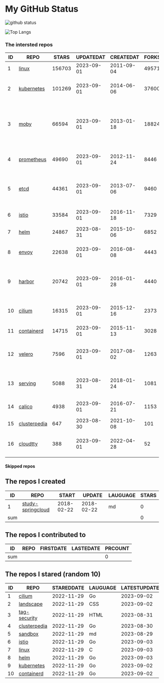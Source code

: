 # My GitHub Status

<img src="https://github-readme-stats-1.yihong0618.vercel.app/api?username=daoqingniu&show_icons=true&&&hide_title=true&count_private=true" alt="github status" />

![Top Langs](https://github-readme-stats-1.yihong0618.vercel.app/api/top-langs/?username=daoqingniu&layout=compact)

<!--START_SECTION:github_repos-->
### The intersted repos
| ID |                              REPO                               | STARS  | UPDATEDAT  | CREATEDAT  | FORKSCOUNT |                                              DESCRIPTIONS                                              |
|----|-----------------------------------------------------------------|--------|------------|------------|------------|--------------------------------------------------------------------------------------------------------|
|  1 | [linux](https://github.com/torvalds/linux)                      | 156703 | 2023-09-01 | 2011-09-04 |      49571 | Linux kernel source tree                                                                               |
|  2 | [kubernetes](https://github.com/kubernetes/kubernetes)          | 101269 | 2023-09-01 | 2014-06-06 |      37600 | Production-Grade Container Scheduling and Management                                                   |
|  3 | [moby](https://github.com/moby/moby)                            |  66594 | 2023-09-01 | 2013-01-18 |      18824 | Moby Project - a collaborative project for the container ecosystem to assemble container-based systems |
|  4 | [prometheus](https://github.com/prometheus/prometheus)          |  49690 | 2023-09-01 | 2012-11-24 |       8446 | The Prometheus monitoring system and time series database.                                             |
|  5 | [etcd](https://github.com/etcd-io/etcd)                         |  44361 | 2023-09-01 | 2013-07-06 |       9460 | Distributed reliable key-value store for the most critical data of a distributed system                |
|  6 | [istio](https://github.com/istio/istio)                         |  33584 | 2023-09-01 | 2016-11-18 |       7329 | Connect, secure, control, and observe services.                                                        |
|  7 | [helm](https://github.com/helm/helm)                            |  24867 | 2023-08-31 | 2015-10-06 |       6852 | The Kubernetes Package Manager                                                                         |
|  8 | [envoy](https://github.com/envoyproxy/envoy)                    |  22638 | 2023-09-01 | 2016-08-08 |       4443 | Cloud-native high-performance edge/middle/service proxy                                                |
|  9 | [harbor](https://github.com/goharbor/harbor)                    |  20742 | 2023-09-01 | 2016-01-28 |       4440 | An open source trusted cloud native registry project that stores, signs, and scans content.            |
| 10 | [cilium](https://github.com/cilium/cilium)                      |  16315 | 2023-09-01 | 2015-12-16 |       2373 | eBPF-based Networking, Security, and Observability                                                     |
| 11 | [containerd](https://github.com/containerd/containerd)          |  14715 | 2023-09-01 | 2015-11-13 |       3028 | An open and reliable container runtime                                                                 |
| 12 | [velero](https://github.com/vmware-tanzu/velero)                |   7596 | 2023-09-01 | 2017-08-02 |       1263 | Backup and migrate Kubernetes applications and their persistent volumes                                |
| 13 | [serving](https://github.com/knative/serving)                   |   5088 | 2023-08-31 | 2018-01-24 |       1081 | Kubernetes-based, scale-to-zero, request-driven compute                                                |
| 14 | [calico](https://github.com/projectcalico/calico)               |   4938 | 2023-09-01 | 2016-07-21 |       1153 | Cloud native networking and network security                                                           |
| 15 | [clusterpedia](https://github.com/clusterpedia-io/clusterpedia) |    647 | 2023-08-30 | 2021-10-08 |        101 | The Encyclopedia of Kubernetes clusters                                                                |
| 16 | [cloudtty](https://github.com/cloudtty/cloudtty)                |    388 | 2023-09-01 | 2022-04-28 |         52 | A Friendly Kubernetes CloudShell (Web Terminal) !                                                      |



#### Skipped repos
<!--END_SECTION:github_repos-->

<!--START_SECTION:my_github-->
## The repos I created
| ID  |                                 REPO                                 |   START    |   UPDATE   | LAUGUAGE | STARS |
|-----|----------------------------------------------------------------------|------------|------------|----------|-------|
|   1 | [study-springcloud](https://github.com/daoqingniu/study-springcloud) | 2018-02-22 | 2018-02-22 | md       |     0 |
| sum |                                                                      |            |            |          |     0 |

## The repos I contributed to
| ID  | REPO | FIRSTDATE | LASTEDATE | PRCOUNT |
|-----|------|-----------|-----------|---------|
| sum |      |           |           |       0 |

## The repos I stared (random 10)
| ID |                              REPO                               | STAREDDATE | LAUGUAGE | LATESTUPDATE |
|----|-----------------------------------------------------------------|------------|----------|--------------|
|  1 | [cilium](https://github.com/cilium/cilium)                      | 2022-11-29 | Go       | 2023-09-02   |
|  2 | [landscape](https://github.com/cncf/landscape)                  | 2022-11-29 | CSS      | 2023-09-02   |
|  3 | [tag-security](https://github.com/cncf/tag-security)            | 2022-11-29 | HTML     | 2023-08-31   |
|  4 | [clusterpedia](https://github.com/clusterpedia-io/clusterpedia) | 2022-11-29 | Go       | 2023-08-30   |
|  5 | [sandbox](https://github.com/cncf/sandbox)                      | 2022-11-29 | md       | 2023-08-29   |
|  6 | [istio](https://github.com/istio/istio)                         | 2022-11-29 | Go       | 2023-09-03   |
|  7 | [linux](https://github.com/torvalds/linux)                      | 2022-11-29 | C        | 2023-09-03   |
|  8 | [helm](https://github.com/helm/helm)                            | 2022-11-29 | Go       | 2023-09-03   |
|  9 | [kubernetes](https://github.com/kubernetes/kubernetes)          | 2022-11-29 | Go       | 2023-09-02   |
| 10 | [containerd](https://github.com/containerd/containerd)          | 2022-11-29 | Go       | 2023-09-02   |

<!--END_SECTION:my_github-->
